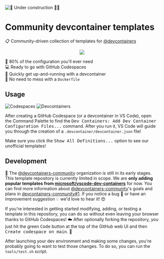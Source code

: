![🚧 Under construction 👷‍♂️](https://i.imgur.com/LEP2R3N.png)

# Community devcontainer templates

📋 Community-driven collection of templates for [@devcontainers]

<div align="center">

![](https://i.imgur.com/Us84cLP.png)

</div>

🔧 80% of the configuration you'll ever need \
💻 Ready to go with GitHub Codespaces \
🚀 Quickly get up-and-running with a devcontainer \
🐳 No need to mess with a `Dockerfile`

## Usage

![Codespaces](https://img.shields.io/static/v1?style=for-the-badge&message=Codespaces&color=181717&logo=GitHub&logoColor=FFFFFF&label=)
![Devcontainers](https://img.shields.io/static/v1?style=for-the-badge&message=Devcontainers&color=2496ED&logo=Docker&logoColor=FFFFFF&label=)

After creating a GitHub Codespace (or a devcontainer in VS Code), open the
Command Palette to find the <kbd>Dev Containers: Add Dev Container Configuration
Files...</kbd> command. After you run it, VS Code will guide you through the
creation of a `.devcontainer/devcontainer.json` file!

Make sure you click the <kbd>Show All Definitions...</kbd> option to see our
unofficial templates!

## Development

🐣 The [@devcontainers-community] organization is still in its early stages.
This template repository is currently limited in scope. We are **only adding
popular templates from [microsoft/vscode-dev-containers]** for now. You can find
more information about [@devcontainers-community]'s goals and plans in
[devcontainers-community#1]. If you notice a bug 🐛 or have an improvement
suggestion 💡 we'd love to hear it! 😍

If you're interested in getting started modifying, adding, or testing a template
in this repository, you can do so without even leaving your browser thanks to
GitHub Codespaces! ☁️ After optionally forking the repository, you just hit the
green <kbd>Code</kbd> button at the top of the GitHub web UI and then
<kbd>Create codespace on main</kbd>. 🚀

After launching your dev environment and making some changes, you're probably
going to want to test those changes. To do so, you can run the `tools/test.sh`
script.

<!-- prettier-ignore-start -->
[@devcontainers]: https://github.com/devcontainers
[@devcontainers-community]: https://github.com/devcontainers-community
[microsoft/vscode-dev-containers]: https://github.com/microsoft/vscode-dev-containers#readme
[devcontainers-community#1]: https://github.com/orgs/devcontainers-community/discussions/1
<!-- prettier-ignore-end -->
